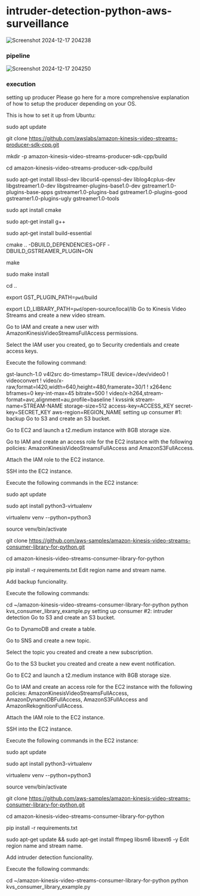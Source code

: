 ﻿# intruder-detection-python-aws-surveillance
![Screenshot 2024-12-17 204238](https://github.com/user-attachments/assets/0a24b07a-318c-48fa-b610-a5e8585cabd7)

### pipeline
![Screenshot 2024-12-17 204250](https://github.com/user-attachments/assets/bff3a2f8-f205-47c0-aef7-ccdefaad3be0)

### execution

setting up producer
Please go here for a more comprehensive explanation of how to setup the producer depending on your OS.

This is how to set it up from Ubuntu:

  sudo apt update

  git clone https://github.com/awslabs/amazon-kinesis-video-streams-producer-sdk-cpp.git

  mkdir -p amazon-kinesis-video-streams-producer-sdk-cpp/build

  cd amazon-kinesis-video-streams-producer-sdk-cpp/build

  sudo apt-get install libssl-dev libcurl4-openssl-dev liblog4cplus-dev libgstreamer1.0-dev libgstreamer-plugins-base1.0-dev gstreamer1.0-plugins-base-apps gstreamer1.0-plugins-bad gstreamer1.0-plugins-good gstreamer1.0-plugins-ugly gstreamer1.0-tools

  sudo apt  install cmake

  sudo apt-get install g++

  sudo apt-get install build-essential

  cmake .. -DBUILD_DEPENDENCIES=OFF -DBUILD_GSTREAMER_PLUGIN=ON

  make

  sudo make install

  cd ..

  export GST_PLUGIN_PATH=`pwd`/build

  export LD_LIBRARY_PATH=`pwd`/open-source/local/lib
Go to Kinesis Video Streams and create a new video stream.

Go to IAM and create a new user with AmazonKinesisVideoStreamsFullAccess permissions.

Select the IAM user you created, go to Security credentials and create access keys.

Execute the following command:

gst-launch-1.0 v4l2src do-timestamp=TRUE device=/dev/video0 ! videoconvert ! video/x-raw,format=I420,width=640,height=480,framerate=30/1 ! x264enc  bframes=0 key-int-max=45 bitrate=500 ! video/x-h264,stream-format=avc,alignment=au,profile=baseline ! kvssink stream-name=STREAM-NAME storage-size=512 access-key=ACCESS_KEY secret-key=SECRET_KEY aws-region=REGION_NAME
setting up consumer #1: backup
Go to S3 and create an S3 bucket.

Go to EC2 and launch a t2.medium instance with 8GB storage size.

Go to IAM and create an access role for the EC2 instance with the following policies: AmazonKinesisVideoStreamsFullAccess and AmazonS3FullAccess.

Attach the IAM role to the EC2 instance.

SSH into the EC2 instance.

Execute the following commands in the EC2 instance:

sudo apt update

sudo apt install python3-virtualenv

virtualenv venv --python=python3

source venv/bin/activate

git clone https://github.com/aws-samples/amazon-kinesis-video-streams-consumer-library-for-python.git

cd amazon-kinesis-video-streams-consumer-library-for-python

pip install -r requirements.txt
Edit region name and stream name.

Add backup funcionality.

Execute the following commands:

cd ~/amazon-kinesis-video-streams-consumer-library-for-python
python kvs_consumer_library_example.py
setting up consumer #2: intruder detection
Go to S3 and create an S3 bucket.

Go to DynamoDB and create a table.

Go to SNS and create a new topic.

Select the topic you created and create a new subscription.

Go to the S3 bucket you created and create a new event notification.

Go to EC2 and launch a t2.medium instance with 8GB storage size.

Go to IAM and create an access role for the EC2 instance with the following policies: AmazonKinesisVideoStreamsFullAccess, AmazonDynamoDBFullAccess, AmazonS3FullAccess and AmazonRekognitionFullAccess.

Attach the IAM role to the EC2 instance.

SSH into the EC2 instance.

Execute the following commands in the EC2 instance:

sudo apt update

sudo apt install python3-virtualenv

virtualenv venv --python=python3

source venv/bin/activate

git clone https://github.com/aws-samples/amazon-kinesis-video-streams-consumer-library-for-python.git

cd amazon-kinesis-video-streams-consumer-library-for-python

pip install -r requirements.txt

sudo apt-get update && sudo apt-get install ffmpeg libsm6 libxext6  -y
Edit region name and stream name.

Add intruder detection funcionality.

Execute the following commands:

cd ~/amazon-kinesis-video-streams-consumer-library-for-python
python kvs_consumer_library_example.py
